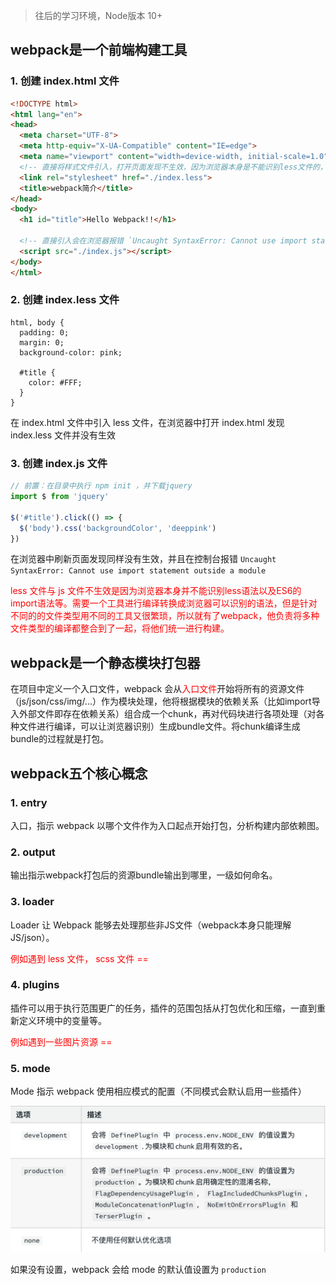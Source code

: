 > 往后的学习环境，Node版本 10+

## webpack是一个前端构建工具

### 1. 创建 index.html 文件

```HTML
<!DOCTYPE html>
<html lang="en">
<head>
  <meta charset="UTF-8">
  <meta http-equiv="X-UA-Compatible" content="IE=edge">
  <meta name="viewport" content="width=device-width, initial-scale=1.0">
  <!-- 直接将样式文件引入，打开页面发现不生效，因为浏览器本身是不能识别less文件的，需要一个工具将less代码编译成css -->
  <link rel="stylesheet" href="./index.less">
  <title>webpack简介</title>
</head>
<body>
  <h1 id="title">Hello Webpack!!</h1>

  <!-- 直接引入会在浏览器报错 `Uncaught SyntaxError: Cannot use import statement outside a module`, 因为js文件中有些语法浏览器可能并不能识别，需要工具去进行编译 -->
  <script src="./index.js"></script>
</body>
</html>
```

### 2. 创建 index.less 文件

```less
html, body {
  padding: 0;
  margin: 0;
  background-color: pink;

  #title {
    color: #FFF;
  }
}
```

在 index.html 文件中引入 less 文件，在浏览器中打开 index.html 发现 index.less 文件并没有生效

### 3. 创建 index.js 文件

```js
// 前置：在目录中执行 npm init ，并下载jquery
import $ from 'jquery'

$('#title').click(() => {
  $('body').css('backgroundColor', 'deeppink')
})
```

在浏览器中刷新页面发现同样没有生效，并且在控制台报错 `Uncaught SyntaxError: Cannot use import statement outside a module`

<font color="#FF0000">less 文件与 js 文件不生效是因为浏览器本身并不能识别less语法以及ES6的import语法等。需要一个工具进行编译转换成浏览器可以识别的语法，但是针对不同的的文件类型用不同的工具又很繁琐，所以就有了webpack，他负责将多种文件类型的编译都整合到了一起，将他们统一进行构建。</font>

## webpack是一个静态模块打包器

在项目中定义一个入口文件，webpack 会从<font color="#FF0000">入口文件</font>开始将所有的资源文件（js/json/css/img/...）作为模块处理，他将根据模块的依赖关系（比如import导入外部文件即存在依赖关系）组合成一个chunk，再对代码块进行各项处理（对各种文件进行编译，可以让浏览器识别）生成bundle文件。将chunk编译生成bundle的过程就是打包。

## webpack五个核心概念

### 1. entry

入口，指示 webpack 以哪个文件作为入口起点开始打包，分析构建内部依赖图。

### 2. output

输出指示webpack打包后的资源bundle输出到哪里，一级如何命名。

### 3. loader

Loader 让 Webpack 能够去处理那些非JS文件（webpack本身只能理解JS/json）。

<font color="red">例如遇到 less 文件， scss 文件 ==</font>

### 4. plugins

插件可以用于执行范围更广的任务，插件的范围包括从打包优化和压缩，一直到重新定义环境中的变量等。

<font color="red">例如遇到一些图片资源 ==</font>

### 5. mode

Mode 指示 webpack 使用相应模式的配置（不同模式会默认启用一些插件）

![Mode](./img/webpack_Mode.png)

如果没有设置，webpack 会给 mode 的默认值设置为 `production`